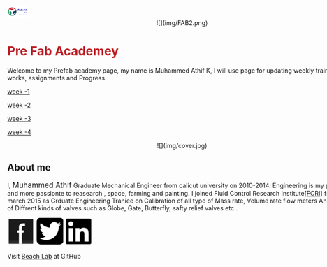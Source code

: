 <div style="width:800px;">

<img src="img/FAB2.png" width="50"/>

<center>![](img/FAB2.png)</center>

<font color="#bc1f26">

# Pre Fab Academey

</font>

<div align="justify;">

Welcome to my Prefab academy page, my name is Muhammed Athif K, I will use page for updating weekly training, works, assignments and Progress.

</div>

[week -1](week1.html)

[week -2](week2.html)

[week -3](week3.html)

[week -4](week4.html)


<center>![](img/cover.jpg)</center>


## About me

<div align="justify;">

I, <big>Muhammed Athif</big> Graduate Mechanical Engineer from calicut university on 2010-2014. Engineering is my passion and more passionte to reasearch , space, farming and painting. I joined Fluid Control Research Institute[[FCRI]](http://www.fcriindia.com/) from march 2015 as Grduate Engineering Traniee on Calibration of all type of Mass rate, Volume rate flow meters And Testing of Diffrent kinds of valves such as Globe, Gate, Butterfly, safty relief valves etc.. 

</div>

<div align="right;">

 [![Facebook](img/fb.png)](https://www.facebook.com/athifmkd) [![Twitter](img/twitter.png)](https://twitter.com/m_aathif) [![linkedin](img/linkedin.png)](https://in.linkedin.com/in/muhammed-athif-kurukkoli-0b261468)
 
</div> 



Visit [Beach Lab](https://thebeachlab.github.io) at GitHub

 </div>